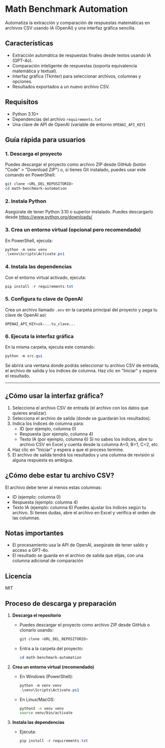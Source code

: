 

# Math Benchmark Automation

Automatiza la extracción y comparación de respuestas matemáticas en archivos CSV usando IA (OpenAI) y una interfaz gráfica sencilla.

## Características
- Extracción automática de respuestas finales desde textos usando IA (GPT-4o).
- Comparación inteligente de respuestas (soporta equivalencia matemática y textual).
- Interfaz gráfica (Tkinter) para seleccionar archivos, columnas y opciones.
- Resultados exportados a un nuevo archivo CSV.

## Requisitos
- Python 3.10+
- Dependencias del archivo `requirements.txt`
- Una clave de API de OpenAI (variable de entorno `OPENAI_API_KEY`)



## Guía rápida para usuarios 

### 1. Descarga el proyecto
Puedes descargar el proyecto como archivo ZIP desde GitHub (botón "Code" > "Download ZIP") o, si tienes Git instalado, puedes usar este comando en PowerShell:

```powershell
git clone <URL_DEL_REPOSITORIO>
cd math-benchmark-automation
```

### 2. Instala Python
Asegúrate de tener Python 3.10 o superior instalado. Puedes descargarlo desde https://www.python.org/downloads/

### 3. Crea un entorno virtual (opcional pero recomendado)
En PowerShell, ejecuta:

```powershell
python -m venv venv
.\venv\Scripts\Activate.ps1
```

### 4. Instala las dependencias
Con el entorno virtual activado, ejecuta:

```powershell
pip install -r requirements.txt
```

### 5. Configura tu clave de OpenAI
Crea un archivo llamado `.env` en la carpeta principal del proyecto y pega tu clave de OpenAI así:

```env
OPENAI_API_KEY=sk-...tu_clave...
```

### 6. Ejecuta la interfaz gráfica
En la misma carpeta, ejecuta este comando:

```powershell
python -m src.gui
```

Se abrirá una ventana donde podrás seleccionar tu archivo CSV de entrada, el archivo de salida y los índices de columna. Haz clic en "Iniciar" y espera el resultado.

---

## ¿Cómo usar la interfaz gráfica?

1. Selecciona el archivo CSV de entrada (el archivo con los datos que quieres analizar).
2. Selecciona el archivo de salida (donde se guardarán los resultados).
3. Indica los índices de columna para:
	- ID (por ejemplo, columna 0)
	- Respuesta (por ejemplo, columna 4)
	- Texto IA (por ejemplo, columna 6)
	Si no sabes los índices, abre tu archivo CSV en Excel y cuenta desde la columna A=0, B=1, C=2, etc.
4. Haz clic en "Iniciar" y espera a que el proceso termine.
5. El archivo de salida tendrá los resultados y una columna de revisión si alguna respuesta es ambigua.

## ¿Cómo debe estar tu archivo CSV?
El archivo debe tener al menos estas columnas:
- ID (ejemplo: columna 0)
- Respuesta (ejemplo: columna 4)
- Texto IA (ejemplo: columna 6)
Puedes ajustar los índices según tu archivo. Si tienes dudas, abre el archivo en Excel y verifica el orden de las columnas.

## Notas importantes
- El procesamiento usa la API de OpenAI, asegúrate de tener saldo y acceso a GPT-4o.
- El resultado se guarda en el archivo de salida que elijas, con una columna adicional de comparación 

## Licencia
MIT

## Proceso de descarga y preparación

1. **Descarga el repositorio**
	 - Puedes descargar el proyecto como archivo ZIP desde GitHub o clonarlo usando:
		 ```powershell
		 git clone <URL_DEL_REPOSITORIO>
		 ```
	 - Entra a la carpeta del proyecto:
		 ```powershell
		 cd math-benchmark-automation
		 ```

2. **Crea un entorno virtual (recomendado)**
	 - En Windows (PowerShell):
		 ```powershell
		 python -m venv venv
		 .\venv\Scripts\Activate.ps1
		 ```
	 - En Linux/MacOS:
		 ```bash
		 python3 -m venv venv
		 source venv/bin/activate
		 ```

3. **Instala las dependencias**
	 - Ejecuta:
		 ```powershell
		 pip install -r requirements.txt
		 ```


